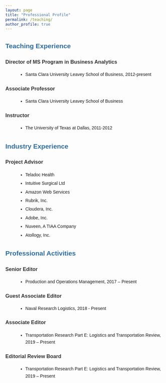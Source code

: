 ```yaml
---
layout: page
title: "Professional Profile"
permalink: /teaching/
author_profile: true
---
```


<html lang="en">
<head>
    <meta charset="UTF-8">
    <meta name="viewport" content="width=device-width, initial-scale=1.0">
    <title>Professional Profile</title>
    <style>
        body {
            font-family: Arial, sans-serif;
            line-height: 1.6;
            margin: 20px;
        }
        h1 {
            border-bottom: 2px solid #333;
            padding-bottom: 10px;
        }
        h2 {
            color: #2e6da4;
            margin-top: 30px;
        }
        h3 {
            margin-top: 20px;
            color: #333;
        }
        ul {
            list-style-type: disc;
            margin: 10px 0 20px 40px;
        }
        li {
            margin-bottom: 5px;
        }
    </style>
</head>
<body>

<h2>Teaching Experience</h2>
<h3>Director of MS Program in Business Analytics</h3>
<ul>
    <li>Santa Clara University Leavey School of Business, 2012-present</li>
</ul>

<h3>Associate Professor</h3>
<ul>
    <li>Santa Clara University Leavey School of Business</li>
</ul>

<h3>Instructor</h3>
<ul>
    <li>The University of Texas at Dallas, 2011-2012</li>
</ul>

<h2>Industry Experience</h2>
<h3>Project Advisor</h3>
<ul>
    <li>Teladoc Health</li>
    <li>Intuitive Surgical Ltd</li>
    <li>Amazon Web Services</li>
    <li>Rubrik, Inc.</li>
    <li>Cloudera, Inc.</li>
    <li>Adobe, Inc.</li>
    <li>Nuveen, A TIAA Company</li>
    <li>Atollogy, Inc.</li>
</ul>

<h2>Professional Activities</h2>
<h3>Senior Editor</h3>
<ul>
    <li>Production and Operations Management, 2017 – Present</li>
</ul>

<h3>Guest Associate Editor</h3>
<ul>
    <li>Naval Research Logistics, 2018 - Present</li>
</ul>

<h3>Associate Editor</h3>
<ul>
    <li>Transportation Research Part E: Logistics and Transportation Review, 2019 – Present</li>
</ul>

<h3>Editorial Review Board</h3>
<ul>
    <li>Transportation Research Part E: Logistics and Transportation Review, 2019 – Present</li>
</ul>

</body>
</html>
